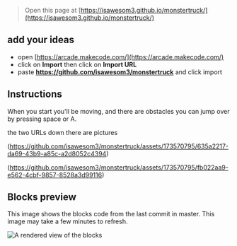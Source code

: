  


> Open this page at [https://isawesom3.github.io/monstertruck/](https://isawesom3.github.io/monstertruck/)
## add your ideas

* open [https://arcade.makecode.com/](https://arcade.makecode.com/)
* click on **Import** then click on **Import URL**
* paste **https://github.com/isawesom3/monstertruck** and click import

## Instructions

When you start you'll be moving, and there are obstacles you can jump over by pressing space or A.

the two URLs down there are pictures

(https://github.com/isawesom3/monstertruck/assets/173570795/635a2217-da69-43b9-a85c-a2d8052c4394)

(https://github.com/isawesom3/monstertruck/assets/173570795/fb022aa9-e562-4cbf-9857-8528a3d99116)


## Blocks preview

This image shows the blocks code from the last commit in master.
This image may take a few minutes to refresh.

![A rendered view of the blocks](https://github.com/isawesom3/monstertruck/raw/master/.github/makecode/blocks.png)

